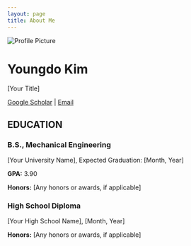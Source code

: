 ```yaml
---
layout: page
title: About Me
---
```


<div class="profile">
  <img src="profile-picture.jpg" alt="Profile Picture">
  <h1>Youngdo Kim</h1>
  <p>[Your Title]</p>
  <div class="contact-info">
    <a href="[Google Scholar Link]">Google Scholar</a> | 
    <a href="mailto:[Your Email]">Email</a>
  </div>
</div>

<div class="education">
  <h2>EDUCATION</h2>
        
  <!-- B.S. Section -->
  <div class="education-section">
    <h3>B.S., Mechanical Engineering</h3>
    <p>[Your University Name], Expected Graduation: [Month, Year]</p>
    <p><strong>GPA:</strong> 3.90</p>
    <p><strong>Honors:</strong> [Any honors or awards, if applicable]</p>
  </div>

<!-- High School Diploma Section -->
<div class="education-section">
  <h3>High School Diploma</h3>
  <p>[Your High School Name], [Month, Year]</p>
  <p><strong>Honors:</strong> [Any honors or awards, if applicable]</p>
</div>

